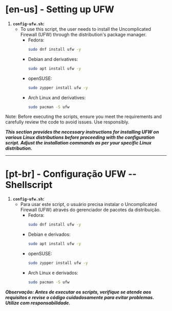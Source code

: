 # [en-us] - Setting up UFW 

1. **`config-ufw.sh`:**
   - To use this script, the user needs to install the Uncomplicated Firewall (UFW) through the distribution's package manager.
      - Fedora:
        ```bash
        sudo dnf install ufw -y
        ```
      - Debian and derivatives:
        ```bash
        sudo apt install ufw -y
        ```
      - openSUSE:
        ```bash
        sudo zypper install ufw -y
        ```
      - Arch Linux and derivatives:
        ```bash
        sudo pacman -S ufw
        ```
Note: Before executing the scripts, ensure you meet the requirements and carefully review the code to avoid issues. Use responsibly.

***This section provides the necessary instructions for installing UFW on various Linux distributions before proceeding with the configuration script. Adjust the installation commands as per your specific Linux distribution.***

---

# [pt-br] - Configuração UFW -- Shellscript

1. **`config-ufw.sh`:**
   - Para usar este script, o usuário precisa instalar o Uncomplicated Firewall (UFW) através do gerenciador de pacotes da distribuição.
      - Fedora:
        ```bash
        sudo dnf install ufw -y
        ```
      - Debian e derivados:
        ```bash
        sudo apt install ufw -y
        ```
      - openSUSE:
        ```bash
        sudo zypper install ufw -y
        ```
      - Arch Linux e derivados:
        ```bash
        sudo pacman -S ufw 
        ```

***Observação: Antes de executar os scripts, verifique se atende aos requisitos e revise o código cuidadosamente para evitar problemas. Utilize com responsabilidade.***

